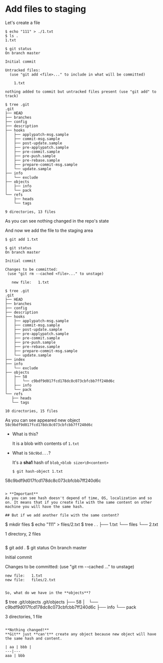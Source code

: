# Add files to staging

Let's create a file

```
$ echo "111" > ./1.txt
$ ls .
1.txt
```

```
$ git status
On branch master

Initial commit

Untracked files:
  (use "git add <file>..." to include in what will be committed)

	1.txt

nothing added to commit but untracked files present (use "git add" to track)
```

```
$ tree .git
.git
├── HEAD
├── branches
├── config
├── description
├── hooks
│   ├── applypatch-msg.sample
│   ├── commit-msg.sample
│   ├── post-update.sample
│   ├── pre-applypatch.sample
│   ├── pre-commit.sample
│   ├── pre-push.sample
│   ├── pre-rebase.sample
│   ├── prepare-commit-msg.sample
│   └── update.sample
├── info
│   └── exclude
├── objects
│   ├── info
│   └── pack
└── refs
    ├── heads
    └── tags

9 directories, 13 files
```

As you can see nothing changed in the repo's state

And now we add the file to the staging area

 ```
 $ git add 1.txt
 ```
 
 ```
 $ git status
On branch master

Initial commit

Changes to be committed:
  (use "git rm --cached <file>..." to unstage)

	new file:   1.txt
 ``` 
 
 ```
 $ tree .git
.git
├── HEAD
├── branches
├── config
├── description
├── hooks
│   ├── applypatch-msg.sample
│   ├── commit-msg.sample
│   ├── post-update.sample
│   ├── pre-applypatch.sample
│   ├── pre-commit.sample
│   ├── pre-push.sample
│   ├── pre-rebase.sample
│   ├── prepare-commit-msg.sample
│   └── update.sample
├── index
├── info
│   └── exclude
├── objects
│   ├── 58
│   │   └── c9bdf9d017fcd178dc8c073cbfcbb7ff240d6c
│   ├── info
│   └── pack
└── refs
    ├── heads
    └── tags

10 directories, 15 files
```

As you can see appeared new object `58c9bdf9d017fcd178dc8c073cbfcbb7ff240d6c`

- What is this?

  It is a blob with contents of `1.txt`

- What is `58c9bd...`?

  It's a **sha1** hash of `blob⎵<blob size>\0<content>`
  ```
  $ git hash-object 1.txt
58c9bdf9d017fcd178dc8c073cbfcbb7ff240d6c
  ```
  
> **Important**
As you can see hash doesn't depend of time, OS, localization and so on. It means that if you create file with the same content on other machine you will have the same hash.

## But if we add another file with the same content?

```
$ mkdir files
$ echo "111" > files/2.txt
$ tree .
.
├── 1.txt
└── files
    └── 2.txt

1 directory, 2 files
```

```
$ git add .
$ git status
On branch master

Initial commit

Changes to be committed:
  (use "git rm --cached <file>..." to unstage)

	new file:   1.txt
	new file:   files/2.txt
```

So, what do we have in the **objects**?

```
$ tree .git/objects
.git/objects
├── 58
│   └── c9bdf9d017fcd178dc8c073cbfcbb7ff240d6c
├── info
└── pack

3 directories, 1 file
```

**Nothing changed!** 
**Git** just **can't** create any object because new object will have the same hash and content.

| aa | bbb |
---|---
aaa | bbb 




